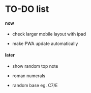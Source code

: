 # TO-DO list

#### now

- check larger mobile layout with ipad

- make PWA update automatically

#### later

- show random top note

- roman numerals

- random base eg. C7/E
